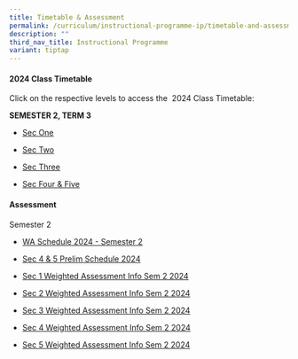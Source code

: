 ```yaml
---
title: Timetable & Assessment
permalink: /curriculum/instructional-programme-ip/timetable-and-assessment/
description: ""
third_nav_title: Instructional Programme
variant: tiptap
---
```

<h4>2024 Class Timetable</h4>
<p>Click on the respective levels to access the&nbsp; 2024 Class Timetable:</p>
<p><strong>SEMESTER 2, TERM 3</strong>
</p>
<ul>
<li>
<p><a href="https://drive.google.com/file/d/1SbfbGr-YxlkBG1Io-9Kokj2Ek8FYK3-W/view?usp=drive_link" class="XqQF9c" rel="noopener noreferrer nofollow" target="_blank"><u>Sec One</u></a>
</p>
</li>
<li>
<p><a href="https://drive.google.com/file/d/1xXHNi6Q7OTMtKI9maVkyYYAbrSDOWn8a/view?usp=drive_link" class="XqQF9c" rel="noopener noreferrer nofollow" target="_blank"><u>Sec Two</u></a>
</p>
</li>
<li>
<p><a href="https://drive.google.com/file/d/1COcFtEEyLYnaaPkyPUoScKT-DN8e4V_0/view?usp=drive_link" class="XqQF9c" rel="noopener noreferrer nofollow" target="_blank"><u>Sec Three</u></a>
</p>
</li>
<li>
<p><a href="https://drive.google.com/file/d/1mCsIn-GEIhAknte7948Y5qKM_tzlXo6e/view?usp=drive_link" class="XqQF9c" rel="noopener noreferrer nofollow" target="_blank"><u>Sec Four &amp; Five</u></a>
</p>
</li>
</ul>
<p></p>
<h4>Assessment</h4>
<p>Semester 2</p>
<ul data-tight="true" class="tight">
<li>
<p><a href="/files/WA &amp; MA/2024 Semester 2/Semester_2_WA3_Schedule_2024.pdf" rel="noopener noreferrer nofollow" target="_blank">WA Schedule 2024 - Semester 2</a>
</p>
</li>
<li>
<p><a href="/files/WA &amp; MA/2024 Semester 2/2024_Sec4_5_PRELIM_SCHEDULE__Final_v_12_Jul_.pdf" rel="noopener noreferrer nofollow" target="_blank">Sec 4 &amp; 5 Prelim Schedule 2024</a>
</p>
</li>
<li>
<p><a href="/files/WA &amp; MA/2024 Semester 2/Sec_1_Weighted_Assesment_Info_Sem_2_2024__Final_.pdf" rel="noopener noreferrer nofollow" target="_blank">Sec 1 Weighted Assessment Info Sem 2 2024</a>
</p>
</li>
<li>
<p><a href="/files/WA &amp; MA/2024 Semester 2/Sec_2_Weighted_Assesment_Info_Sem_2_2024__Final_.pdf" rel="noopener noreferrer nofollow" target="_blank">Sec 2 Weighted Assessment Info Sem 2 2024</a>
</p>
</li>
<li>
<p><a href="/files/WA &amp; MA/2024 Semester 2/Sec_3_Weighted_Assesment_Info_Sem_2_2024__Final_.pdf" rel="noopener noreferrer nofollow" target="_blank">Sec 3 Weighted Assessment Info Sem 2 2024</a>
</p>
</li>
<li>
<p><a href="/files/WA &amp; MA/2024 Semester 2/Sec_4_Assessment_Information_Sem2_2024__Final_.pdf" rel="noopener noreferrer nofollow" target="_blank">Sec 4 Weighted Assessment Info Sem 2 2024</a>
</p>
</li>
<li>
<p><a href="/files/WA &amp; MA/2024 Semester 2/Sec_5_Assessment_Information_Sem2_2024__Final_.pdf" rel="noopener noreferrer nofollow" target="_blank">Sec 5 Weighted Assessment Info Sem 2 2024</a>
</p>
</li>
</ul>
<p></p>
